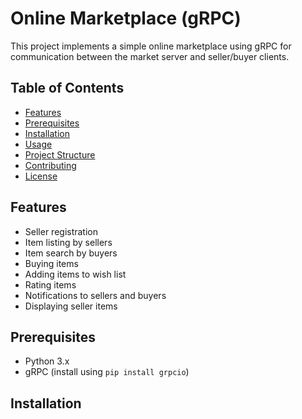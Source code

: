 # Online Marketplace (gRPC)

This project implements a simple online marketplace using gRPC for communication between the market server and seller/buyer clients.

## Table of Contents
- [Features](#features)
- [Prerequisites](#prerequisites)
- [Installation](#installation)
- [Usage](#usage)
- [Project Structure](#project-structure)
- [Contributing](#contributing)
- [License](#license)

## Features
- Seller registration
- Item listing by sellers
- Item search by buyers
- Buying items
- Adding items to wish list
- Rating items
- Notifications to sellers and buyers
- Displaying seller items

## Prerequisites
- Python 3.x
- gRPC (install using `pip install grpcio`)

## Installation